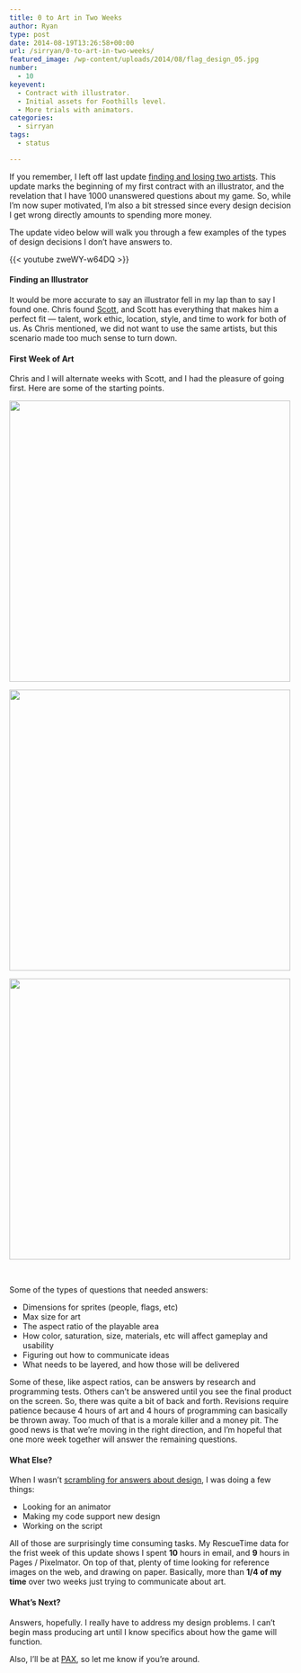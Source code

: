 ```yaml
---
title: 0 to Art in Two Weeks
author: Ryan
type: post
date: 2014-08-19T13:26:58+00:00
url: /sirryan/0-to-art-in-two-weeks/
featured_image: /wp-content/uploads/2014/08/flag_design_05.jpg
number:
  - 10
keyevent:
  - Contract with illustrator.
  - Initial assets for Foothills level.
  - More trials with animators.
categories:
  - sirryan
tags:
  - status

---
```

If you remember, I left off last update [finding and losing two artists][1]. This update marks the beginning of my first contract with an illustrator, and the revelation that I have 1000 unanswered questions about my game. So, while I&#8217;m now super motivated, I&#8217;m also a bit stressed since every design decision I get wrong directly amounts to spending more money.

<!--more-->

The update video below will walk you through a few examples of the types of design decisions I don&#8217;t have answers to.

{{< youtube zweWY-w64DQ >}}

#### Finding an Illustrator

It would be more accurate to say an illustrator fell in my lap than to say I found one. Chris found [Scott][2], and Scott has everything that makes him a perfect fit &#8212; talent, work ethic, location, style, and time to work for both of us. As Chris mentioned, we did not want to use the same artists, but this scenario made too much sense to turn down.

#### First Week of Art

Chris and I will alternate weeks with Scott, and I had the pleasure of going first. Here are some of the starting points.

<div id='gallery-9' class='gallery galleryid-1020 gallery-columns-3 gallery-size-thumbnail'>
  <dl class='gallery-item'>
    <dt class='gallery-icon landscape'>
      <a href='/wp-content/uploads/2014/08/characters_01.jpg'><img width="500"  src="/wp-content/uploads/2014/08/characters_01.jpg" class="attachment-thumbnail size-thumbnail" alt=""  /></a>
    </dt>
  </dl>
  
  <dl class='gallery-item'>
    <dt class='gallery-icon landscape'>
      <a href='/wp-content/uploads/2014/08/flag_design_01.jpg'><img width="500"  src="/wp-content/uploads/2014/08/flag_design_01.jpg" class="attachment-thumbnail size-thumbnail" alt=""  /></a>
    </dt>
  </dl>
  
  <dl class='gallery-item'>
    <dt class='gallery-icon landscape'>
      <a href='/wp-content/uploads/2014/08/foothills_spawns_01.jpg'><img width="500"  src="/wp-content/uploads/2014/08/foothills_spawns_01.jpg" class="attachment-thumbnail size-thumbnail" alt=""  /></a>
    </dt>
  </dl>
  
  <br style="clear: both" />
</div>

Some of the types of questions that needed answers:

  * Dimensions for sprites (people, flags, etc)
  * Max size for art
  * The aspect ratio of the playable area
  * How color, saturation, size, materials, etc will affect gameplay and usability
  * Figuring out how to communicate ideas
  * What needs to be layered, and how those will be delivered

Some of these, like aspect ratios, can be answers by research and programming tests. Others can&#8217;t be answered until you see the final product on the screen. So, there was quite a bit of back and forth. Revisions require patience because 4 hours of art and 4 hours of programming can basically be thrown away. Too much of that is a morale killer and a money pit. The good news is that we&#8217;re moving in the right direction, and I&#8217;m hopeful that one more week together will answer the remaining questions.

#### What Else?

When I wasn&#8217;t <a href="http://battleofbrothers.com/sirryan/a-bit-about-design-documents" target="_blank">scrambling for answers about design</a>, I was doing a few things:

  * Looking for an animator
  * Making my code support new design
  * Working on the script

All of those are surprisingly time consuming tasks. My RescueTime data for the frist week of this update shows I spent **10** hours in email, and **9** hours in Pages / Pixelmator. On top of that, plenty of time looking for reference images on the web, and drawing on paper. Basically, more than **1/4 of my time** over two weeks just trying to communicate about art.

#### What&#8217;s Next?

Answers, hopefully. I really have to address my design problems. I can&#8217;t begin mass producing art until I know specifics about how the game will function.

Also, I&#8217;ll be at [PAX][3], so let me know if you&#8217;re around.

 [1]: http://battleofbrothers.com/sirryan/art-working-with-others
 [2]: http://appylon.weebly.com
 [3]: http://prime.paxsite.com